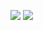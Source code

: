 ![](http://github-profile-summary-cards.vercel.app/api/cards/profile-details?username=caesar44-dev&theme=dark)
![](https://github-readme-stats.vercel.app/api/top-langs/?username=caesar44-dev&layout=compact)

